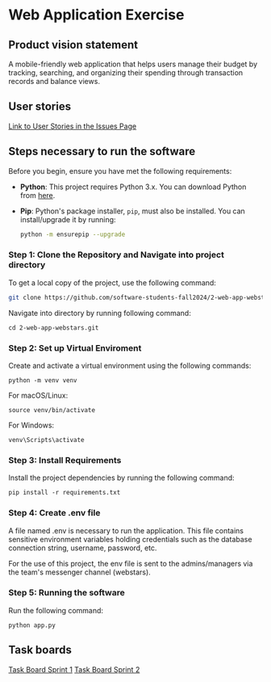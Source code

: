 # Web Application Exercise

## Product vision statement

A mobile-friendly web application that helps users manage their budget by tracking, searching, and organizing their spending through transaction records and balance views.

## User stories

[Link to User Stories in the Issues Page](https://github.com/software-students-fall2024/2-web-app-webstars/issues)

## Steps necessary to run the software

Before you begin, ensure you have met the following requirements:

- **Python**: This project requires Python 3.x. You can download Python from [here](https://www.python.org/downloads/).

- **Pip**: Python's package installer, `pip`, must also be installed. You can install/upgrade it by running:

  ```bash
  python -m ensurepip --upgrade
  ```

### Step 1: Clone the Repository and Navigate into project directory

To get a local copy of the project, use the following command:

```bash
git clone https://github.com/software-students-fall2024/2-web-app-webstars.git
```

Navigate into directory by running following command:

```
cd 2-web-app-webstars.git
```

### Step 2: Set up Virtual Enviroment

Create and activate a virtual environment using the following commands:

```
python -m venv venv
```

For macOS/Linux:

```
source venv/bin/activate
```

For Windows:

```
venv\Scripts\activate
```

### Step 3: Install Requirements

Install the project dependencies by running the following command:

```
pip install -r requirements.txt
```

### Step 4: Create .env file

A file named .env is necessary to run the application. This file contains sensitive environment variables holding credentials such as the database connection string, username, password, etc.

For the use of this project, the env file is sent to the admins/managers via the team's messenger channel (webstars).

### Step 5: Running the software

Run the following command:

```
python app.py
```

## Task boards

[Task Board Sprint 1](https://github.com/orgs/software-students-fall2024/projects/7)
[Task Board Sprint 2](https://github.com/orgs/software-students-fall2024/projects/78)



